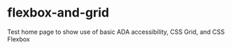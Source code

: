 # flexbox-and-grid
Test home page to show use of basic ADA accessibility, CSS Grid, and CSS Flexbox
